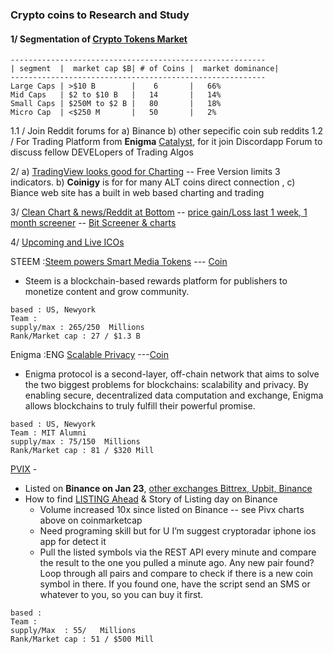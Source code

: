 ### Crypto coins to Research and Study



#### 1/ Segmentation of [Crypto Tokens Market](https://cryptomarketsignal.com/micro-cap/)
```
---------------------------------------------------------
| segment  |  market cap $B| # of Coins |  market dominance|
---------------------------------------------------------
Large Caps | >$10 B        |    6       |   66% 
Mid Caps   | $2 to $10 B   |   14       |   14% 
Small Caps | $250M to $2 B |   80       |   18%
Micro Cap  | <$250 M       |   50       |   2%
```

1.1 / Join Reddit forums for  a) Binance b) other sepecific coin sub reddits
1.2 / For Trading Platform from **Enigma** [Catalyst](https://github.com/enigmampc/catalyst), for it join Discordapp Forum to discuss fellow DEVELopers of Trading Algos

2/  a) [TradingView looks good for Charting](https://www.tradingview.com/chart/?symbol=BITFINEX:BTCUSD) -- Free Version limits 3 indicators. b) **Coinigy** is for for many ALT coins direct connection , c) Biance web site has a built in web based charting and trading

3/ [ Clean Chart & news/Reddit at Bottom](https://bitscreener.com/coins/iota?timeframe=3m&chart_type=candle&chart_unit=usd) -- [price gain/Loss last 1 week, 1 month screener](https://bitscreener.com/screener/overview?timeframe=1w&f=vlm_gt_10k,pfm_1w_lt_-20,mkt_gt_20m,ord_perf_1m_desc) -- [Bit Screener & charts](https://bitscreener.com/coins/binance-coin?timeframe=1y&chart_type=candle&chart_unit=usd)

4/ [Upcoming and Live ICOs](https://cryptovest.com/ico/)


STEEM :[Steem powers Smart Media Tokens](https://steem.io/) --- [Coin](https://coinmarketcap.com/currencies/steem/)
 - Steem is a blockchain-based rewards platform for publishers to monetize content and grow community.
```
based : US, Newyork
Team : 
supply/max : 265/250  Millions
Rank/Market cap : 27 / $1.3 B
```

Enigma :ENG [Scalable Privacy](https://enigma.co/) ---[Coin](https://coinmarketcap.com/currencies/enigma-project/) 
- Enigma protocol is a second-layer, off-chain network that aims to solve the two biggest problems for blockchains: scalability and privacy. By enabling secure, decentralized data computation and exchange, Enigma allows blockchains to truly fulfill their powerful promise.
```
based : US, Newyork
Team : MIT Alumni
supply/max : 75/150  Millions
Rank/Market cap : 81 / $320 Mill
```

[PVIX](https://coinmarketcap.com/currencies/pivx/) - 
- Listed on **Binance on Jan 23**, [other exchanges Bittrex, Upbit, Binance](https://pivx.org/exchanges/)
- How to find [LISTING Ahead](https://www.reddit.com/r/binance/comments/7sbr97/evidence_of_insider_trading_on_pivx_listing/) & Story of Listing day on Binance 
  + Volume increased 10x since listed on Binance -- see Pivx charts above on coinmarketcap 
  + Need programing skill but for U I’m suggest cryptoradar iphone ios app for detect it
  + Pull the listed symbols via the REST API every minute and compare the result to the one you pulled a minute ago. Any new pair found? Loop through all pairs and compare to check if there is a new coin symbol in there. If you found one, have the script send an SMS or whatever to you, so you can buy it first.
```
based :  
Team :  
supply/Max  : 55/   Millions
Rank/Market cap : 51 / $500 Mill
```

